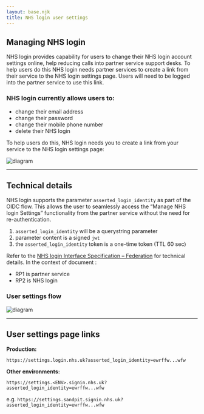 ```yaml
---
layout: base.njk
title: NHS login user settings
---
```


## Managing NHS login

NHS login provides capability for users to change their NHS login account settings online, help reducing calls into partner service support desks. To help users do this NHS login needs partner services to create a link from their service to the NHS login settings page. Users will need to be logged into the partner service to use this link.

### NHS login currently allows users to:
- change their email address
- change their password
- change their mobile phone number
- delete their NHS login

To help users do this, NHS login needs you to create a link from your service to the NHS login settings page:

![diagram](nhslogin/images/example_settings_smallest.png)

---

## Technical details

NHS login supports the parameter `asserted_login_identity` as part of the OIDC flow. This allows the user to seamlessly access the “Manage NHS login Settings” functionality from the partner service without the need for re-authentication. 

1. `asserted_login_identity` will be a querystring parameter 
2. parameter content is a signed `jwt`
3. the `asserted_login_identity` token is a one-time token (TTL 60 sec)

Refer to the [NHS login Interface Specification – Federation](https://nhsconnect.github.io/nhslogin/interface-spec-doc/) for technical details. In the context of document :
- RP1 is partner service 
- RP2 is NHS login

### User settings flow

![diagram](https://github.com/nhsconnect/nhslogin/raw/files-into-markdown/src/images/SettingsDiagram_smaller.png "NHS login settings flow diagram")

---

## User settings page links

**Production:** 

`https://settings.login.nhs.uk?asserted_login_identity=ewrffw...wfw`

**Other environments:** 

`https://settings.<ENV>.signin.nhs.uk?asserted_login_identity=ewrffw...wfw`

e.g. `https://settings.sandpit.signin.nhs.uk?asserted_login_identity=ewrffw...wfw`

